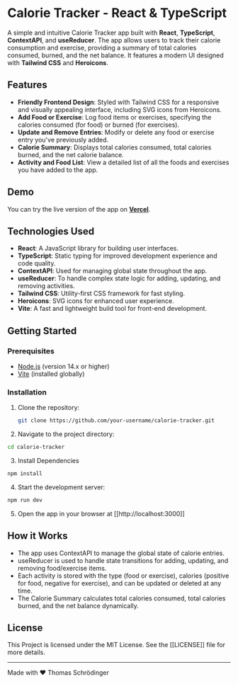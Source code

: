 # Calorie Tracker - React & TypeScript

A simple and intuitive Calorie Tracker app built with **React**, **TypeScript**, **ContextAPI**, and **useReducer**. The app allows users to track their calorie consumption and exercise, providing a summary of total calories consumed, burned, and the net balance. It features a modern UI designed with **Tailwind CSS** and **Heroicons**.

## Features

- **Friendly Frontend Design**: Styled with Tailwind CSS for a responsive and visually appealing interface, including SVG icons from Heroicons.
- **Add Food or Exercise**: Log food items or exercises, specifying the calories consumed (for food) or burned (for exercises).
- **Update and Remove Entries**: Modify or delete any food or exercise entry you've previously added.
- **Calorie Summary**: Displays total calories consumed, total calories burned, and the net calorie balance.
- **Activity and Food List**: View a detailed list of all the foods and exercises you have added to the app.

## Demo

You can try the live version of the app on **[Vercel](https://your-vercel-app-url.vercel.app)**.

## Technologies Used

- **React**: A JavaScript library for building user interfaces.
- **TypeScript**: Static typing for improved development experience and code quality.
- **ContextAPI**: Used for managing global state throughout the app.
- **useReducer**: To handle complex state logic for adding, updating, and removing activities.
- **Tailwind CSS**: Utility-first CSS framework for fast styling.
- **Heroicons**: SVG icons for enhanced user experience.
- **Vite**: A fast and lightweight build tool for front-end development.

## Getting Started

### Prerequisites

- [Node.js](https://nodejs.org/) (version 14.x or higher)
- [Vite](https://vitejs.dev/) (installed globally)

### Installation

1. Clone the repository:
   ```bash
   git clone https://github.com/your-username/calorie-tracker.git
   ```
2. Navigate to the project directory:
  ```bash
  cd calorie-tracker
  ```
3. Install Dependencies
  ```bash
  npm install
  ```
4. Start the development server:
  ```bash
  npm run dev
  ```
5. Open the app in your browser at [[http://localhost:3000]]

## How it Works

- The app uses ContextAPI to manage the global state of calorie entries.
- useReducer is used to handle state transitions for adding, updating, and removing food/exercise items.
- Each activity is stored with the type (food or exercise), calories (positive for food, negative for exercise), and can be updated or deleted at any time.
- The Calorie Summary calculates total calories consumed, total calories burned, and the net balance dynamically.

## License

This Project is licensed under the MIT License. See the [[LICENSE]] file for more details.

---
Made with ♥️ Thomas Schrödinger

